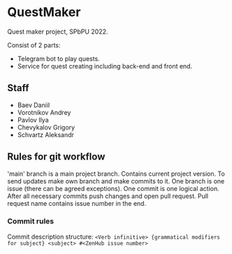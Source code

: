 # QuestMaker 
Quest maker project, SPbPU 2022.

Consist of 2 parts:
+ Telegram bot to play quests.
+ Service for quest creating including back-end and front end.

## Staff
+ Baev Daniil
+ Vorotnikov Andrey
+ Pavlov Ilya
+ Chevykalov Grigory
+ Schvartz Aleksandr

## Rules for git workflow
'main' branch is a main project branch. Contains current project version.
To send updates make own branch and make commits to it.
One branch is one issue (there can be agreed exceptions). One commit is one logical action.
After all necessary commits push changes and open pull request.
Pull request name contains issue number in the end.

### Commit rules
Commit description structure:
`<Verb infinitive> {grammatical modifiers for subject} <subject> #<ZenHub issue number>`
